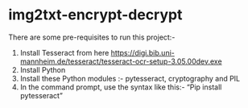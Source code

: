 # img2txt-encrypt-decrypt
There are some pre-requisites to run this project:-
1.	Install Tesseract from here https://digi.bib.uni-mannheim.de/tesseract/tesseract-ocr-setup-3.05.00dev.exe
2.  Install Python
3.	Install these Python modules :- pytesseract, cryptography and PIL
4.	In the command prompt, use the syntax like this:-
“Pip install pytesseract” 
